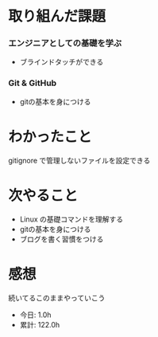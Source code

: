 # 取り組んだ課題
### エンジニアとしての基礎を学ぶ
* ブラインドタッチができる
### Git & GitHub
* gitの基本を身につける
# わかったこと
gitignore で管理しないファイルを設定できる
# 次やること
* Linux の基礎コマンドを理解する
* gitの基本を身につける
* ブログを書く習慣をつける
# 感想
続いてるこのままやっていこう
* 今日: 1.0h
* 累計: 122.0h
